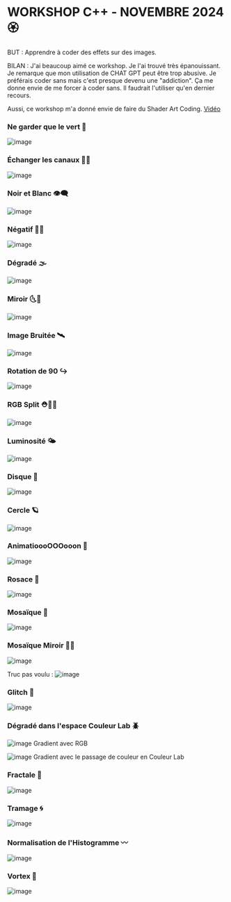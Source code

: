 # WORKSHOP C++ - NOVEMBRE 2024 🏵

BUT : Apprendre à coder des effets sur des images.

BILAN : J'ai beaucoup aimé ce workshop. Je l'ai trouvé très épanouissant. Je remarque que mon utilisation de CHAT GPT peut être trop abusive. Je préférais coder sans mais c'est presque devenu une "addiction". Ça me donne envie de me forcer à coder sans. Il faudrait l'utiliser qu'en dernier recours.

Aussi, ce workshop m'a donné envie de faire du Shader Art Coding. [Vidéo](https://www.youtube.com/watch?v=f4s1h2YETNY)


### Ne garder que le vert 🦎

![image](output/green.png)

### Échanger les canaux 🤼‍♀️

![image](output/swapcolor.png)

### Noir et Blanc 👁‍🗨

![image](output/blackandwhite.png)

### Négatif 👩‍🎤

![image](output/negative.png)

### Dégradé 🌫

![image](output/gradient.png)

### Miroir 🌜🌛

![image](output/mirror.png)

### Image Bruitée 🛰

![image](output/noisy.png)

### Rotation de 90 ↪️

![image](output/rotateX.png)

### RGB Split ⛑🐊🛝

![image](output/rgbSplit.png)

### Luminosité 🌤

![image](output/brightness.jpg)

### Disque 🏀

![image](output/disc.jpg)

### Cercle 🪐

![image](output/circle.jpg)

### AnimatioooOOOooon 🕺

![image](output/animation/animation%20.gif)

### Rosace 🌸

![image](output/rosace.png)

### Mosaïque 🧮

![image](output/mosaique.png)

### Mosaïque Miroir 🫱🫲

![image](output/mosaiquemiroir.png)

Truc pas voulu : 
![image](output/mosaiquemiroir-2.png)

### Glitch 🦈

![image](output/glitch.png)

### Dégradé dans l'espace Couleur Lab 🪲

![image](output/gradientRGB.png)
Gradient avec RGB

![image](output/colorgradient.png)
Gradient avec le passage de couleur en Couleur Lab

### Fractale 🖤

![image](output/fractale.png)

### Tramage 🌀

![image](output/tramage.jpg)

### Normalisation de l'Histogramme 〰️

![image](output/normalisation.jpg)

### Vortex 🍪

![image](output/vortex.png)

